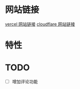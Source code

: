 # 网站链接

[vercel 网站链接](https://chris-coder-s-article.vercel.app/)
[cloudflare 网站链接](https://chriscoder-s-article.pages.dev/)

# 特性

# TODO

- [ ] 增加评论功能
